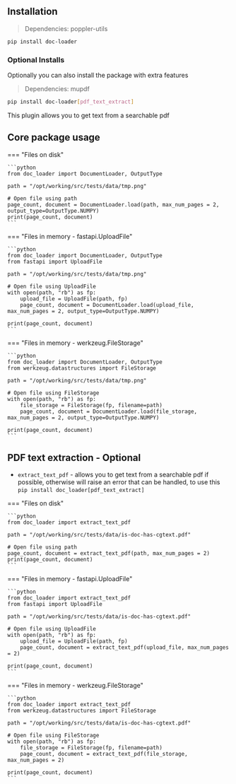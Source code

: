 ## Installation

> Dependencies: poppler-utils

```bash
pip install doc-loader
```

### Optional Installs

Optionally you can also install the package with extra features

> Dependencies: mupdf

```bash
pip install doc-loader[pdf_text_extract]
```

This plugin allows you to get text from a searchable pdf

## Core package usage

=== "Files on disk"

    ```python
    from doc_loader import DocumentLoader, OutputType

    path = "/opt/working/src/tests/data/tmp.png"

    # Open file using path
    page_count, document = DocumentLoader.load(path, max_num_pages = 2, output_type=OutputType.NUMPY)
    print(page_count, document)
    ```

=== "Files in memory - fastapi.UploadFile"

    ```python
    from doc_loader import DocumentLoader, OutputType
    from fastapi import UploadFile

    path = "/opt/working/src/tests/data/tmp.png"

    # Open file using UploadFile
    with open(path, "rb") as fp:
        upload_file = UploadFile(path, fp)
        page_count, document = DocumentLoader.load(upload_file, max_num_pages = 2, output_type=OutputType.NUMPY)

    print(page_count, document)
    ```

=== "Files in memory - werkzeug.FileStorage" 

    ```python
    from doc_loader import DocumentLoader, OutputType
    from werkzeug.datastructures import FileStorage

    path = "/opt/working/src/tests/data/tmp.png"

    # Open file using FileStorage
    with open(path, "rb") as fp:
        file_storage = FileStorage(fp, filename=path)
        page_count, document = DocumentLoader.load(file_storage, max_num_pages = 2, output_type=OutputType.NUMPY)

    print(page_count, document)
    ```

## PDF text extraction - Optional

* `extract_text_pdf` - allows you to get text from a searchable pdf if possible, otherwise will raise an error that can be handled, to use this `pip install doc_loader[pdf_text_extract]`

=== "Files on disk"

    ```python
    from doc_loader import extract_text_pdf

    path = "/opt/working/src/tests/data/is-doc-has-cgtext.pdf"

    # Open file using path
    page_count, document = extract_text_pdf(path, max_num_pages = 2)
    print(page_count, document)
    ```

=== "Files in memory - fastapi.UploadFile"

    ```python
    from doc_loader import extract_text_pdf
    from fastapi import UploadFile

    path = "/opt/working/src/tests/data/is-doc-has-cgtext.pdf"

    # Open file using UploadFile
    with open(path, "rb") as fp:
        upload_file = UploadFile(path, fp)
        page_count, document = extract_text_pdf(upload_file, max_num_pages = 2)

    print(page_count, document)
    ```

=== "Files in memory - werkzeug.FileStorage" 

    ```python
    from doc_loader import extract_text_pdf
    from werkzeug.datastructures import FileStorage

    path = "/opt/working/src/tests/data/is-doc-has-cgtext.pdf"

    # Open file using FileStorage
    with open(path, "rb") as fp:
        file_storage = FileStorage(fp, filename=path)
        page_count, document = extract_text_pdf(file_storage, max_num_pages = 2)

    print(page_count, document)
    ```
